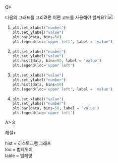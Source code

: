 Q>

다음의 그래프를 그리려면 어떤 코드를 사용해야 할까요?
<img src="https://kasausyrzlhe1066469.cdn.ntruss.com/global/file/p/5d3e56a1dce9bd1b7ef69db6/image.png">

1. ```python
   plt.set_xlabel("number")
   plt.set_ylabel("value")
   plt.bar(data, bins=50)
   plt.legend(loc='upper left', label = 'value')
   ```

2. ```python
   plt.set_xlabel("number")
   plt.set_ylabel("value")
   plt.hist(data, bins=50, label = 'value')
   plt.legend(loc='upper left')
   ```

3. ```python
   plt.set_xlabel("value")
   plt.set_ylabel("number")
   plt.hist(data, bins=50)
   plt.legend(loc='upper left', label = 'value')
   ```

4. ```python
   plt.set_xlabel("value")
   plt.set_ylabel("number")
   plt.bar(data, bins=50, label = 'value')
   plt.legend(loc='upper left')
   ```

A>
3

해설>

hist = 히스토그램 그래프<br>
loc = 범례위치<br>
lable = 범례명
